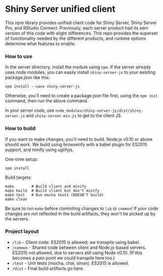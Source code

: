 # Shiny Server unified client

This npm library provides unified client code for Shiny Server, Shiny Server Pro, and RStudio Connect. Previously, each server product had its own version of this code with slight differences. This repo provides the superset of functionality needed by the different products, and runtime options determine what features to enable.

### How to use

In the server directory, install the module using `npm`. If the server already uses node modules, you can easily install `shiny-server-js` to your existing package.json like this:

```
npm install --save shiny-server-js
```

Otherwise, you'll need to create a package.json file first, using the `npm init` command, then run the above command.

In your server code, use `node_modules/shiny-server-js/dist/shiny-server.js` and `shiny-server.min.js` to get to the client JS.

### How to build

If you want to make changes, you'll need to build. Node.js v0.10 or above should work. We build using browserify with a babel plugin for ES2015 support, and minify using uglifyjs.

One-time setup:

```
npm install
```

Build targets:

```
make        # Build client and minify
make build  # Build client but don't minify
make test   # Run mocha tests (DOESN'T build)
make clean
```

Be sure to run `make` before commiting changes to `lib` or `common`! If your code changes are not reflected in the build artifacts, they won't be picked up by the servers.

### Project layout

- `/lib` - Client code. ES2015 is allowed; we transpile using babel.
- `/common` - Shared code between client and Node.js-based servers. ES2015 not allowed, due to servers still using Node v0.10. (If this becomes a pain point we could transpile here too.)
- `/test` - Unit tests (mocha, chai, sinon). ES2015 is allowed.
- `/dist` - Final build artifacts go here.
